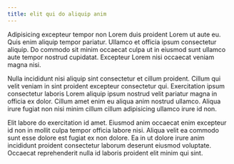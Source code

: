 ```yaml
---
title: elit qui do aliquip anim
---
```


Adipisicing excepteur tempor non Lorem duis proident Lorem ut aute eu. Quis enim aliquip tempor pariatur. Ullamco et officia ipsum consectetur aliquip. Do commodo sit minim occaecat culpa ut in eiusmod sunt ullamco aute tempor nostrud cupidatat. Excepteur Lorem nisi occaecat veniam magna nisi.

Nulla incididunt nisi aliquip sint consectetur et cillum proident. Cillum qui velit veniam in sint proident excepteur consectetur qui. Exercitation ipsum consectetur laboris Lorem aliquip ipsum nostrud velit pariatur magna in officia ex dolor. Cillum amet enim eu aliqua anim nostrud ullamco. Aliqua irure fugiat non nisi minim cillum cillum adipisicing ullamco irure id non.

Elit labore do exercitation id amet. Eiusmod anim occaecat enim excepteur id non in mollit culpa tempor officia labore nisi. Aliqua velit ea commodo sunt esse dolore est fugiat ex non dolore. Ea in ut dolore irure anim incididunt proident consectetur laborum deserunt eiusmod voluptate. Occaecat reprehenderit nulla id laboris proident elit minim qui sint.